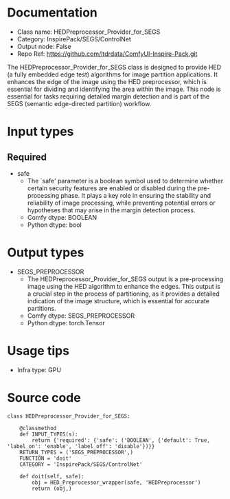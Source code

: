 # Documentation
- Class name: HEDPreprocessor_Provider_for_SEGS
- Category: InspirePack/SEGS/ControlNet
- Output node: False
- Repo Ref: https://github.com/ltdrdata/ComfyUI-Inspire-Pack.git

The HEDPreprocessor_Provider_for_SEGS class is designed to provide HED (a fully embedded edge test) algorithms for image partition applications. It enhances the edge of the image using the HED preprocessor, which is essential for dividing and identifying the area within the image. This node is essential for tasks requiring detailed margin detection and is part of the SEGS (semantic edge-directed partition) workflow.

# Input types
## Required
- safe
    - The `safe' parameter is a boolean symbol used to determine whether certain security features are enabled or disabled during the pre-processing phase. It plays a key role in ensuring the stability and reliability of image processing, while preventing potential errors or hypotheses that may arise in the margin detection process.
    - Comfy dtype: BOOLEAN
    - Python dtype: bool

# Output types
- SEGS_PREPROCESSOR
    - The HEDPreprocessor_Provider_for_SEGS output is a pre-processing image using the HED algorithm to enhance the edges. This output is a crucial step in the process of partitioning, as it provides a detailed indication of the image structure, which is essential for accurate partitions.
    - Comfy dtype: SEGS_PREPROCESSOR
    - Python dtype: torch.Tensor

# Usage tips
- Infra type: GPU

# Source code
```
class HEDPreprocessor_Provider_for_SEGS:

    @classmethod
    def INPUT_TYPES(s):
        return {'required': {'safe': ('BOOLEAN', {'default': True, 'label_on': 'enable', 'label_off': 'disable'})}}
    RETURN_TYPES = ('SEGS_PREPROCESSOR',)
    FUNCTION = 'doit'
    CATEGORY = 'InspirePack/SEGS/ControlNet'

    def doit(self, safe):
        obj = HED_Preprocessor_wrapper(safe, 'HEDPreprocessor')
        return (obj,)
```